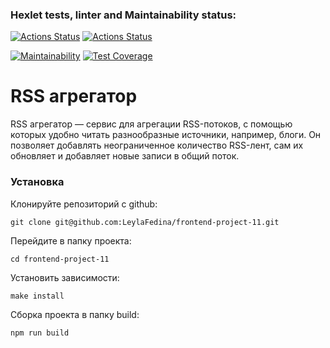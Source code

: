 ### Hexlet tests, linter and Maintainability status:
[![Actions Status](https://github.com/LeylaFedina/frontend-project-11/actions/workflows/hexlet-check.yml/badge.svg)](https://github.com/LeylaFedina/frontend-project-11/actions)
[![Actions Status](https://github.com/LeylaFedina/frontend-project-11/actions/workflows/rss-check.yaml/badge.svg)](https://github.com/LeylaFedina/frontend-project-11/actions)

[![Maintainability](https://api.codeclimate.com/v1/badges/012476a526eebcc731f6/maintainability)](https://codeclimate.com/github/LeylaFedina/frontend-project-11/maintainability)
[![Test Coverage](https://api.codeclimate.com/v1/badges/012476a526eebcc731f6/test_coverage)](https://codeclimate.com/github/LeylaFedina/frontend-project-11/test_coverage)


# RSS агрегатор

RSS агрегатор — сервис для агрегации RSS-потоков, с помощью которых удобно читать разнообразные источники, например, блоги. 
Он позволяет добавлять неограниченное количество RSS-лент, сам их обновляет и добавляет новые записи в общий поток.


### Установка

Клонируйте репозиторий c github:
```
git clone git@github.com:LeylaFedina/frontend-project-11.git
```

Перейдите в папку проекта:
```
cd frontend-project-11
```

Установить зависимости:
```
make install
```

Сборка проекта в папку build:
```
npm run build 
```

